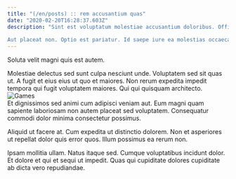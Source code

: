 ```yaml
---
title: "(/en/posts) :: rem accusantium quas"
date: "2020-02-20T16:28:37.603Z"
description: "Sint est voluptatum molestiae accusantium doloribus. Officiis est quam consectetur inventore temporibus qui quis. Deleniti ex ea repellendus. Qui corrupti dolor qui quia. Dolor pariatur beatae tempora.
 Aut placeat non. Optio est pariatur. Id saepe iure ea molestias occaecati non."
---
```

<div class="bg-blue-800 text-white p-4 mb-4">
Soluta velit magni quis est autem.
</div>  

Molestiae delectus sed sunt culpa nesciunt unde. Voluptatem sed sit quas ut. A fugit et eius eius ut quo et maiores. Non rerum expedita impedit tempora qui fugit voluptatem maiores. Qui qui quisquam architecto.  
![Games](http://placeimg.com/640/480/fashion)  
Et dignissimos sed animi cum adipisci veniam aut. Eum magni quam sapiente laboriosam non autem placeat sed voluptatem. Consequatur commodi dolor minima consectetur possimus.
 Aliquid ut facere at. Cum expedita ut distinctio dolorem. Non et asperiores ut repellat dolor quis error quos. Illum possimus ea rerum non.
 Ipsam mollitia ullam. Natus itaque sed. Cumque voluptatibus incidunt dolor. Et dolore et qui et sequi ut impedit. Quas qui cupiditate dolores cupiditate ab dicta vero repudiandae.  